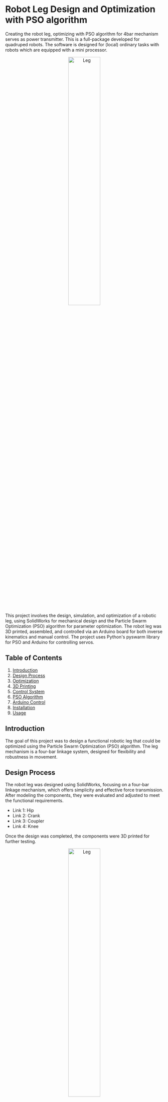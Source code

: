 # Robot Leg Design and Optimization with PSO algorithm

Creating the robot leg, optimizing with PSO algorithm for 4bar mechanism serves as power transmitter.
This is a full-package developed for quadruped robots. The software is designed for (local) ordinary tasks with robots which are equipped with a mini processor.

<p align="center">
  <img src="https://github.com/Artinmi/Robot-Leg-4bar-PSO/blob/master/docs/leg.gif" width="45%" alt="Leg"/>
</p>


This project involves the design, simulation, and optimization of a robotic leg, using SolidWorks for mechanical design and the Particle Swarm Optimization (PSO) algorithm for parameter optimization. The robot leg was 3D printed, assembled, and controlled via an Arduino board for both inverse kinematics and manual control. The project uses Python's pyswarm library for PSO and Arduino for controlling servos.

## Table of Contents
1. [Introduction](#introduction)
2. [Design Process](#design-process)
3. [Optimization](#optimization)
4. [3D Printing](#3d-printing)
5. [Control System](#control-system)
6. [PSO Algorithm](#pso-algorithm)
7. [Arduino Control](#arduino-control)
8. [Installation](#installation)
9. [Usage](#usage)

## Introduction
The goal of this project was to design a functional robotic leg that could be optimized using the Particle Swarm Optimization (PSO) algorithm. The leg mechanism is a four-bar linkage system, designed for flexibility and robustness in movement. 

## Design Process
The robot leg was designed using SolidWorks, focusing on a four-bar linkage mechanism, which offers simplicity and effective force transmission. After modeling the components, they were evaluated and adjusted to meet the functional requirements.

- Link 1: Hip
- Link 2: Crank
- Link 3: Coupler
- Link 4: Knee

Once the design was completed, the components were 3D printed for further testing.

<p align="center">
  <img src="https://github.com/Artinmi/Robot-Leg-4bar-PSO/blob/master/working%20model%202-D/jump_working_model2D.gif" width="45%" alt="Leg"/>
</p>


## Optimization
We used the Particle Swarm Optimization (PSO) algorithm to optimize the dimensions of the leg's components for better performance. The optimization focused on four key lengths (L1, L2, L3, L4) to enhance the leg's stability and range of motion.

The PSO algorithm was implemented using the pyswarm library in Python. The algorithm adjusted the leg's linkage lengths to optimize its overall functionality.

### PSO Output
The optimized lengths of the leg components were:
- L1: 10 cm
- L2: 3.2 cm
- L3: 9.5 cm
- L4: 4.5 cm

## 3D Printing
After the design and optimization, the robot leg was 3D printed using Fused Deposition Modeling (FDM). The printed components were assembled and connected to servos for motion control.

<p align="center">
  <img src="https://github.com/Artinmi/Robot-Leg-4bar-PSO/blob/master/docs/render.png" width="55%" alt="Leg"/>
</p>

## Control System
The leg is controlled using two methods:
1. Inverse Kinematics: The leg is controlled automatically based on mathematical calculations.
2. Manual Control: A joystick connected to an Arduino is used for manual movement of the leg.

## PSO Algorithm
The PSO algorithm was implemented in Python to optimize the leg mechanism's lengths. The code can be found in the final_pso_velocity.ipynb file. The following steps outline the process:
1. Define the objective function: This function calculates the performance of the leg based on the lengths of the components.
2. Run the PSO algorithm: Using pyswarm, the PSO algorithm adjusts the lengths to minimize the objective function.
3. Visualize results: The final optimized leg is visualized in Python.

For more detailed explanations and the full code, refer to the ```.ipynb``` file.

## Arduino Control
The robot leg is controlled using an Arduino connected to servos. The leg_movement.ino file contains the code to control the leg's movement. The setup includes:
- Servo motors connected to the robot leg joints.
- Joystick for manual control.
- Arduino board for processing control signals.

<p align="center">
  <img src="https://github.com/Artinmi/Robot-Leg-4bar-PSO/blob/master/docs/Circuit.jpg" width="45%" alt="Leg"/>
</p>

## Installation
### Dependencies

This software is built on Python, which needs some libraries to be installed first, the Robot-Leg-4bar-PSO depends on following libraries:

- [numpy](https://numpy.org/install/) 
- [matplotlib](https://matplotlib.org/stable/install/index.html) 
- [pyswarm](https://pyswarms.readthedocs.io/en/latest/installation.html) 
- [joblib](https://joblib.readthedocs.io/en/latest/installing.html) 
### Installation
1. Clone this repository:

        git clone https://github.com/Artinmi/Robot-Leg-4bar-PSO.git
    
3. Install the required Python packages:

         pip install pyswarm
    

5. Upload the Arduino code:
   - Open leg_movement.ino in the Arduino IDE.
   - Connect your Arduino board and upload the code.

<p align="center">
  <img src="https://github.com/Artinmi/Robot-Leg-4bar-PSO/blob/master/docs/robot%20leg.jpg" width="45%" alt="Leg"/>
</p>

## Usage
- Optimization: Run the PSO optimization script in Python to find the best dimensions for the leg.
        python  ```optimize_leg.py```
    
- Control: Use the Arduino joystick to manually control the leg or run inverse kinematics for automated movement.

## Credits
This project was developed for mechanism design project at IUST

### Contributions
Contributions are always welcome! If you'd like to improve the project or add new features:
1. Fork this repository.
2. Create a new branch for your feature or fix.
3. Submit a pull request for review.

### Contact
If you have any questions or suggestions, feel free to reach out:

- Artin Mokhtariha - [artin1382mokhtariha@gmail.com](mailto:artin1382mokhtariha@gmail.com)
- GitHub: [Artinmi](https://github.com/Artinmi)
- Linkedin Post:
